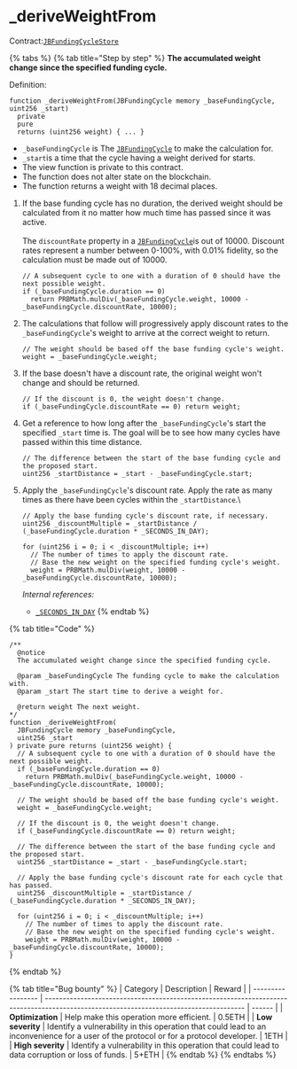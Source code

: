 # \_deriveWeightFrom

Contract:[`JBFundingCycleStore`](../)​

{% tabs %}
{% tab title="Step by step" %}
**The accumulated weight change since the specified funding cycle.**

Definition:

```solidity
function _deriveWeightFrom(JBFundingCycle memory _baseFundingCycle, uint256 _start) 
  private 
  pure 
  returns (uint256 weight) { ... }
```

* `_baseFundingCycle` is The [`JBFundingCycle`](../../../data-structures/jbfundingcycle.md) to make the calculation for.
* `_start`is a time that the cycle having a weight derived for starts.
* The view function is private to this contract.
* The function does not alter state on the blockchain.
* The function returns a weight with 18 decimal places.



1.  If the base funding cycle has no duration, the derived weight should be calculated from it no matter how much time has passed since it was active. \
    \
    The `discountRate` property in a [`JBFundingCycle`](../../../data-structures/jbfundingcycle.md)is out of 10000. Discount rates represent a number between 0-100%, with 0.01% fidelity, so the calculation must be made out of 10000.

    ```solidity
    // A subsequent cycle to one with a duration of 0 should have the next possible weight.
    if (_baseFundingCycle.duration == 0)
      return PRBMath.mulDiv(_baseFundingCycle.weight, 10000 - _baseFundingCycle.discountRate, 10000);
    ```


2.  The calculations that follow will progressively apply discount rates to the `_baseFundingCycle`'s weight to arrive at the correct weight to return.

    ```solidity
    // The weight should be based off the base funding cycle's weight.
    weight = _baseFundingCycle.weight;
    ```


3.  If the base doesn't have a discount rate, the original weight won't change and should be returned.

    ```solidity
    // If the discount is 0, the weight doesn't change.
    if (_baseFundingCycle.discountRate == 0) return weight;
    ```


4.  Get a reference to how long after the `_baseFundingCycle`'s start the specified `_start` time is. The goal will be to see how many cycles have passed within this time distance. 

    ```solidity
    // The difference between the start of the base funding cycle and the proposed start.
    uint256 _startDistance = _start - _baseFundingCycle.start;
    ```


5.  Apply the `_baseFundingCycle`'s discount rate. Apply the rate as many times as there have been cycles within the `_startDistance`.\

    ```solidity
    // Apply the base funding cycle's discount rate, if necessary.
    uint256 _discountMultiple = _startDistance / (_baseFundingCycle.duration * _SECONDS_IN_DAY);

    for (uint256 i = 0; i < _discountMultiple; i++)
      // The number of times to apply the discount rate.
      // Base the new weight on the specified funding cycle's weight.
      weight = PRBMath.mulDiv(weight, 10000 - _baseFundingCycle.discountRate, 10000);
    ```

    _Internal references:_

    * [`_SECONDS_IN_DAY`](../properties/\_seconds_in_day.md)
{% endtab %}

{% tab title="Code" %}
```solidity
/** 
  @notice 
  The accumulated weight change since the specified funding cycle.

  @param _baseFundingCycle The funding cycle to make the calculation with.
  @param _start The start time to derive a weight for.

  @return weight The next weight.
*/
function _deriveWeightFrom(
  JBFundingCycle memory _baseFundingCycle,
  uint256 _start
) private pure returns (uint256 weight) {
  // A subsequent cycle to one with a duration of 0 should have the next possible weight.
  if (_baseFundingCycle.duration == 0)
    return PRBMath.mulDiv(_baseFundingCycle.weight, 10000 - _baseFundingCycle.discountRate, 10000);

  // The weight should be based off the base funding cycle's weight.
  weight = _baseFundingCycle.weight;
  
  // If the discount is 0, the weight doesn't change.
  if (_baseFundingCycle.discountRate == 0) return weight;

  // The difference between the start of the base funding cycle and the proposed start.
  uint256 _startDistance = _start - _baseFundingCycle.start;
  
  // Apply the base funding cycle's discount rate for each cycle that has passed.
  uint256 _discountMultiple = _startDistance / (_baseFundingCycle.duration * _SECONDS_IN_DAY);

  for (uint256 i = 0; i < _discountMultiple; i++)
    // The number of times to apply the discount rate.
    // Base the new weight on the specified funding cycle's weight.
    weight = PRBMath.mulDiv(weight, 10000 - _baseFundingCycle.discountRate, 10000);
}
```
{% endtab %}

{% tab title="Bug bounty" %}
| Category          | Description                                                                                                                            | Reward |
| ----------------- | -------------------------------------------------------------------------------------------------------------------------------------- | ------ |
| **Optimization**  | Help make this operation more efficient.                                                                                               | 0.5ETH |
| **Low severity**  | Identify a vulnerability in this operation that could lead to an inconvenience for a user of the protocol or for a protocol developer. | 1ETH   |
| **High severity** | Identify a vulnerability in this operation that could lead to data corruption or loss of funds.                                        | 5+ETH  |
{% endtab %}
{% endtabs %}

